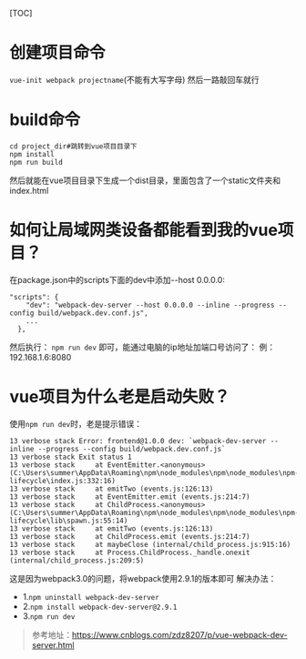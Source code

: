 [TOC]
# 创建项目命令  
`vue-init webpack projectname`(不能有大写字母)
然后一路敲回车就行
# build命令
```shell
cd project_dir#跳转到vue项目目录下 
npm install  
npm run build  
```
然后就能在vue项目目录下生成一个dist目录，里面包含了一个static文件夹和index.html

# 如何让局域网类设备都能看到我的vue项目？
在package.json中的scripts下面的dev中添加--host 0.0.0.0:
```vue
"scripts": {
    "dev": "webpack-dev-server --host 0.0.0.0 --inline --progress --config build/webpack.dev.conf.js",
    ...
  },
```
然后执行：
`
npm run dev
`
即可，能通过电脑的ip地址加端口号访问了：
例：192.168.1.6:8080

# vue项目为什么老是启动失败？
使用`npm run dev`时，老是提示错误：
```vue
13 verbose stack Error: frontend@1.0.0 dev: `webpack-dev-server --inline --progress --config build/webpack.dev.conf.js`
13 verbose stack Exit status 1
13 verbose stack     at EventEmitter.<anonymous> (C:\Users\summer\AppData\Roaming\npm\node_modules\npm\node_modules\npm-lifecycle\index.js:332:16)
13 verbose stack     at emitTwo (events.js:126:13)
13 verbose stack     at EventEmitter.emit (events.js:214:7)
13 verbose stack     at ChildProcess.<anonymous> (C:\Users\summer\AppData\Roaming\npm\node_modules\npm\node_modules\npm-lifecycle\lib\spawn.js:55:14)
13 verbose stack     at emitTwo (events.js:126:13)
13 verbose stack     at ChildProcess.emit (events.js:214:7)
13 verbose stack     at maybeClose (internal/child_process.js:915:16)
13 verbose stack     at Process.ChildProcess._handle.onexit (internal/child_process.js:209:5)
```
这是因为webpack3.0的问题，将webpack使用2.9.1的版本即可
解决办法：
- 1.`npm uninstall webpack-dev-server`
- 2.`npm install webpack-dev-server@2.9.1`
- 3.`npm run dev`

> 参考地址：https://www.cnblogs.com/zdz8207/p/vue-webpack-dev-server.html